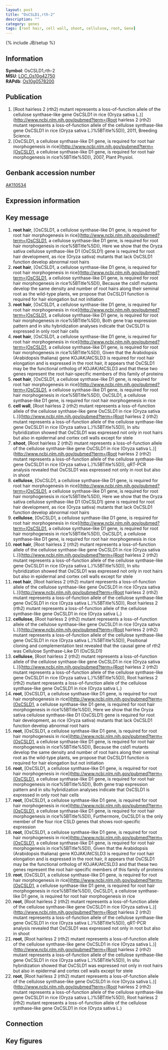 ```yaml
---
layout: post
title: "OsCSLD1,rth-2"
description: ""
category: genes
tags: [root hair, cell wall, shoot, cellulose, root, Gene]
---
```

{% include JB/setup %}

## Information
__Symbol__: OsCSLD1,rth-2  
__MSU__: [LOC_Os10g42750](http://rice.plantbiology.msu.edu/cgi-bin/ORF_infopage.cgi?orf=LOC_Os10g42750)  
__RAPdb__: [Os10g0578200](http://rapdb.dna.affrc.go.jp/viewer/gbrowse_details/irgsp1?name=Os10g0578200)  

## Publication
1. [Root hairless 2 (rth2) mutant represents a loss-of-function allele of the cellulose synthase-like gene OsCSLD1 in rice (Oryza sativa L.)](http://www.ncbi.nlm.nih.gov/pubmed?term=(Root hairless 2 (rth2) mutant represents a loss-of-function allele of the cellulose synthase-like gene OsCSLD1 in rice (Oryza sativa L.)%5BTitle%5D)), 2011, Breeding Science.
2. [OsCSLD1, a cellulose synthase-like D1 gene, is required for root hair morphogenesis in rice](http://www.ncbi.nlm.nih.gov/pubmed?term=(OsCSLD1, a cellulose synthase-like D1 gene, is required for root hair morphogenesis in rice%5BTitle%5D)), 2007, Plant Physiol.

## Genbank accession number
[AK110534](http://www.ncbi.nlm.nih.gov/nuccore/AK110534)

## Expression information

## Key message
1. __root hair__, [OsCSLD1, a cellulose synthase-like D1 gene, is required for root hair morphogenesis in rice](http://www.ncbi.nlm.nih.gov/pubmed?term=(OsCSLD1, a cellulose synthase-like D1 gene, is required for root hair morphogenesis in rice%5BTitle%5D)),  Here we show that the Oryza sativa cellulose synthase-like D1 (OsCSLD1) gene is required for root hair development, as rice (Oryza sativa) mutants that lack OsCSLD1 function develop abnormal root hairs
2. __root hair__, [OsCSLD1, a cellulose synthase-like D1 gene, is required for root hair morphogenesis in rice](http://www.ncbi.nlm.nih.gov/pubmed?term=(OsCSLD1, a cellulose synthase-like D1 gene, is required for root hair morphogenesis in rice%5BTitle%5D)),  Because the csld1 mutants develop the same density and number of root hairs along their seminal root as the wild-type plants, we propose that OsCSLD1 function is required for hair elongation but not initiation
3. __root hair__, [OsCSLD1, a cellulose synthase-like D1 gene, is required for root hair morphogenesis in rice](http://www.ncbi.nlm.nih.gov/pubmed?term=(OsCSLD1, a cellulose synthase-like D1 gene, is required for root hair morphogenesis in rice%5BTitle%5D)),  Both gene trap expression pattern and in situ hybridization analyses indicate that OsCSLD1 is expressed in only root hair cells
4. __root hair__, [OsCSLD1, a cellulose synthase-like D1 gene, is required for root hair morphogenesis in rice](http://www.ncbi.nlm.nih.gov/pubmed?term=(OsCSLD1, a cellulose synthase-like D1 gene, is required for root hair morphogenesis in rice%5BTitle%5D)),  Given that the Arabidopsis (Arabidopsis thaliana) gene KOJAK/AtCSLD3 is required for root hair elongation and is expressed in the root hair, it appears that OsCSLD1 may be the functional ortholog of KOJAK/AtCSLD3 and that these two genes represent the root hair-specific members of this family of proteins
5. __root hair__, [OsCSLD1, a cellulose synthase-like D1 gene, is required for root hair morphogenesis in rice](http://www.ncbi.nlm.nih.gov/pubmed?term=(OsCSLD1, a cellulose synthase-like D1 gene, is required for root hair morphogenesis in rice%5BTitle%5D)), OsCSLD1, a cellulose synthase-like D1 gene, is required for root hair morphogenesis in rice
6. __cell wall__, [Root hairless 2 (rth2) mutant represents a loss-of-function allele of the cellulose synthase-like gene OsCSLD1 in rice (Oryza sativa L.)](http://www.ncbi.nlm.nih.gov/pubmed?term=(Root hairless 2 (rth2) mutant represents a loss-of-function allele of the cellulose synthase-like gene OsCSLD1 in rice (Oryza sativa L.)%5BTitle%5D)),  In situ hybridization showed that OsCSLD1 was expressed not only in root hairs but also in epidermal and cortex cell walls except for stele
7. __shoot__, [Root hairless 2 (rth2) mutant represents a loss-of-function allele of the cellulose synthase-like gene OsCSLD1 in rice (Oryza sativa L.)](http://www.ncbi.nlm.nih.gov/pubmed?term=(Root hairless 2 (rth2) mutant represents a loss-of-function allele of the cellulose synthase-like gene OsCSLD1 in rice (Oryza sativa L.)%5BTitle%5D)),  qRT-PCR analysis revealed that OsCSLD1 was expressed not only in root but also in shoot
8. __cellulose__, [OsCSLD1, a cellulose synthase-like D1 gene, is required for root hair morphogenesis in rice](http://www.ncbi.nlm.nih.gov/pubmed?term=(OsCSLD1, a cellulose synthase-like D1 gene, is required for root hair morphogenesis in rice%5BTitle%5D)),  Here we show that the Oryza sativa cellulose synthase-like D1 (OsCSLD1) gene is required for root hair development, as rice (Oryza sativa) mutants that lack OsCSLD1 function develop abnormal root hairs
9. __cellulose__, [OsCSLD1, a cellulose synthase-like D1 gene, is required for root hair morphogenesis in rice](http://www.ncbi.nlm.nih.gov/pubmed?term=(OsCSLD1, a cellulose synthase-like D1 gene, is required for root hair morphogenesis in rice%5BTitle%5D)), OsCSLD1, a cellulose synthase-like D1 gene, is required for root hair morphogenesis in rice
10. __root hair__, [Root hairless 2 (rth2) mutant represents a loss-of-function allele of the cellulose synthase-like gene OsCSLD1 in rice (Oryza sativa L.)](http://www.ncbi.nlm.nih.gov/pubmed?term=(Root hairless 2 (rth2) mutant represents a loss-of-function allele of the cellulose synthase-like gene OsCSLD1 in rice (Oryza sativa L.)%5BTitle%5D)),  In situ hybridization showed that OsCSLD1 was expressed not only in root hairs but also in epidermal and cortex cell walls except for stele
11. __root hair__, [Root hairless 2 (rth2) mutant represents a loss-of-function allele of the cellulose synthase-like gene OsCSLD1 in rice (Oryza sativa L.)](http://www.ncbi.nlm.nih.gov/pubmed?term=(Root hairless 2 (rth2) mutant represents a loss-of-function allele of the cellulose synthase-like gene OsCSLD1 in rice (Oryza sativa L.)%5BTitle%5D)), Root hairless 2 (rth2) mutant represents a loss-of-function allele of the cellulose synthase-like gene OsCSLD1 in rice (Oryza sativa L.)
12. __cellulose__, [Root hairless 2 (rth2) mutant represents a loss-of-function allele of the cellulose synthase-like gene OsCSLD1 in rice (Oryza sativa L.)](http://www.ncbi.nlm.nih.gov/pubmed?term=(Root hairless 2 (rth2) mutant represents a loss-of-function allele of the cellulose synthase-like gene OsCSLD1 in rice (Oryza sativa L.)%5BTitle%5D)),  Positional cloning and complementation test revealed that the causal gene of rth2 was Cellulose Synthase-Like D1 (OsCSLD1)
13. __cellulose__, [Root hairless 2 (rth2) mutant represents a loss-of-function allele of the cellulose synthase-like gene OsCSLD1 in rice (Oryza sativa L.)](http://www.ncbi.nlm.nih.gov/pubmed?term=(Root hairless 2 (rth2) mutant represents a loss-of-function allele of the cellulose synthase-like gene OsCSLD1 in rice (Oryza sativa L.)%5BTitle%5D)), Root hairless 2 (rth2) mutant represents a loss-of-function allele of the cellulose synthase-like gene OsCSLD1 in rice (Oryza sativa L.)
14. __root__, [OsCSLD1, a cellulose synthase-like D1 gene, is required for root hair morphogenesis in rice](http://www.ncbi.nlm.nih.gov/pubmed?term=(OsCSLD1, a cellulose synthase-like D1 gene, is required for root hair morphogenesis in rice%5BTitle%5D)),  Here we show that the Oryza sativa cellulose synthase-like D1 (OsCSLD1) gene is required for root hair development, as rice (Oryza sativa) mutants that lack OsCSLD1 function develop abnormal root hairs
15. __root__, [OsCSLD1, a cellulose synthase-like D1 gene, is required for root hair morphogenesis in rice](http://www.ncbi.nlm.nih.gov/pubmed?term=(OsCSLD1, a cellulose synthase-like D1 gene, is required for root hair morphogenesis in rice%5BTitle%5D)),  Because the csld1 mutants develop the same density and number of root hairs along their seminal root as the wild-type plants, we propose that OsCSLD1 function is required for hair elongation but not initiation
16. __root__, [OsCSLD1, a cellulose synthase-like D1 gene, is required for root hair morphogenesis in rice](http://www.ncbi.nlm.nih.gov/pubmed?term=(OsCSLD1, a cellulose synthase-like D1 gene, is required for root hair morphogenesis in rice%5BTitle%5D)),  Both gene trap expression pattern and in situ hybridization analyses indicate that OsCSLD1 is expressed in only root hair cells
17. __root__, [OsCSLD1, a cellulose synthase-like D1 gene, is required for root hair morphogenesis in rice](http://www.ncbi.nlm.nih.gov/pubmed?term=(OsCSLD1, a cellulose synthase-like D1 gene, is required for root hair morphogenesis in rice%5BTitle%5D)),  Furthermore, OsCSLD1 is the only member of the four rice CSLD genes that shows root-specific expression
18. __root__, [OsCSLD1, a cellulose synthase-like D1 gene, is required for root hair morphogenesis in rice](http://www.ncbi.nlm.nih.gov/pubmed?term=(OsCSLD1, a cellulose synthase-like D1 gene, is required for root hair morphogenesis in rice%5BTitle%5D)),  Given that the Arabidopsis (Arabidopsis thaliana) gene KOJAK/AtCSLD3 is required for root hair elongation and is expressed in the root hair, it appears that OsCSLD1 may be the functional ortholog of KOJAK/AtCSLD3 and that these two genes represent the root hair-specific members of this family of proteins
19. __root__, [OsCSLD1, a cellulose synthase-like D1 gene, is required for root hair morphogenesis in rice](http://www.ncbi.nlm.nih.gov/pubmed?term=(OsCSLD1, a cellulose synthase-like D1 gene, is required for root hair morphogenesis in rice%5BTitle%5D)), OsCSLD1, a cellulose synthase-like D1 gene, is required for root hair morphogenesis in rice
20. __root__, [Root hairless 2 (rth2) mutant represents a loss-of-function allele of the cellulose synthase-like gene OsCSLD1 in rice (Oryza sativa L.)](http://www.ncbi.nlm.nih.gov/pubmed?term=(Root hairless 2 (rth2) mutant represents a loss-of-function allele of the cellulose synthase-like gene OsCSLD1 in rice (Oryza sativa L.)%5BTitle%5D)),  qRT-PCR analysis revealed that OsCSLD1 was expressed not only in root but also in shoot
21. __root__, [Root hairless 2 (rth2) mutant represents a loss-of-function allele of the cellulose synthase-like gene OsCSLD1 in rice (Oryza sativa L.)](http://www.ncbi.nlm.nih.gov/pubmed?term=(Root hairless 2 (rth2) mutant represents a loss-of-function allele of the cellulose synthase-like gene OsCSLD1 in rice (Oryza sativa L.)%5BTitle%5D)),  In situ hybridization showed that OsCSLD1 was expressed not only in root hairs but also in epidermal and cortex cell walls except for stele
22. __root__, [Root hairless 2 (rth2) mutant represents a loss-of-function allele of the cellulose synthase-like gene OsCSLD1 in rice (Oryza sativa L.)](http://www.ncbi.nlm.nih.gov/pubmed?term=(Root hairless 2 (rth2) mutant represents a loss-of-function allele of the cellulose synthase-like gene OsCSLD1 in rice (Oryza sativa L.)%5BTitle%5D)), Root hairless 2 (rth2) mutant represents a loss-of-function allele of the cellulose synthase-like gene OsCSLD1 in rice (Oryza sativa L.)

## Connection

## Key figures


